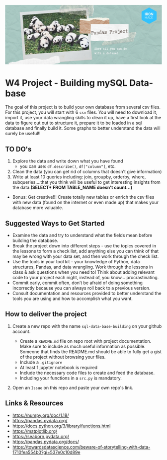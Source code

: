 ![portada](https://github.com/Ironhack-Data-Madrid-Enero-2022/w3-pandas-project/blob/main/images/portada.jpg)

# W4 Project - Building mySQL Data-base 

The goal of this project is to build your own database from several csv files. For this project, you will start with 6 `csv` files. You will need to download it, import it, use your data wrangling skills to clean it up, have a first look at the data to figure out out to structure it, prepare it to be loaded in a sql database and finally build it. Some graphs to better understand the data will surely be useful!!

## TO DO's

1. Explore the data and write down what you have found
   - you can use: `df.describe()`, `df["column"]`, etc.
1. Clean the data (you can get rid of columns that doesn't give information)
1. Write at least 10 queries including: join, groupby, orderby, where, subqueries….that you think will be useful to get interesting insights from the data.**(SELECT* FROM TABLE_NAME doesn't count...)** 
+ Bonus: Get creative!!! Create totally new tables or enrich the csv files with new data (found on the internet or even made up) that makes your database more valuable.


## Suggested Ways to Get Started

- Examine the data and try to understand what the fields mean before building the database.
- Break the project down into different steps - use the topics covered in the lessons to form a check list, add anything else you can think of that may be wrong with your data set, and then work through the check list.
- Use the tools in your tool kit - your knowledge of Python, data structures, Pandas, and data wrangling.
  Work through the lessons in class & ask questions when you need to! Think about adding relevant code to your project each night, instead of, you know... procrastinating.
- Commit early, commit often, don’t be afraid of doing something incorrectly because you can always roll back to a previous version.
- Consult documentation and resources provided to better understand the tools you are using and how to accomplish what you want.

## How to deliver the project

1. Create a new repo with the name `sql-data-base-building` on your github account.
   - Create a `README.md` file on repo root with project documentation. Make sure to include as much useful information as possible. Someone that finds the README.md should be able to fully get a gist of the project without browsing your files.
   - Include a `.gitignore`
   - At least 1 jupyter notebook is required
   - Include the necessary code files to create and feed the database.
   - Including your functions in a `src.py` is mandatory.
   
2. Open an `Issue` on this repo and paste your own repo's link.

## Links & Resources


- <https://numpy.org/doc/1.18/>
- <https://pandas.pydata.org/>
- https://docs.python.org/3/library/functions.html
- https://matplotlib.org/
- https://seaborn.pydata.org/
- https://pandas.pydata.org/docs/
- https://towardsdatascience.com/beware-of-storytelling-with-data-1710fea554b0?gi=537e0c10d89e
